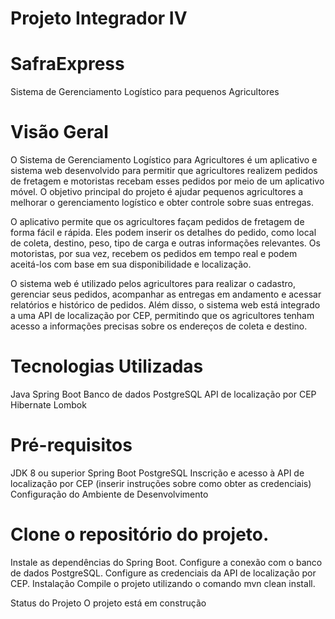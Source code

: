 # Projeto Integrador IV

# SafraExpress

Sistema de Gerenciamento Logístico para pequenos Agricultores

# Visão Geral
O Sistema de Gerenciamento Logístico para Agricultores é um aplicativo e sistema web desenvolvido para permitir que agricultores realizem pedidos de fretagem e motoristas recebam esses pedidos por meio de um aplicativo móvel. O objetivo principal do projeto é ajudar pequenos agricultores a melhorar o gerenciamento logístico e obter controle sobre suas entregas.

O aplicativo permite que os agricultores façam pedidos de fretagem de forma fácil e rápida. Eles podem inserir os detalhes do pedido, como local de coleta, destino, peso, tipo de carga e outras informações relevantes. Os motoristas, por sua vez, recebem os pedidos em tempo real e podem aceitá-los com base em sua disponibilidade e localização.

O sistema web é utilizado pelos agricultores para realizar o cadastro, gerenciar seus pedidos, acompanhar as entregas em andamento e acessar relatórios e histórico de pedidos. Além disso, o sistema web está integrado a uma API de localização por CEP, permitindo que os agricultores tenham acesso a informações precisas sobre os endereços de coleta e destino.

# Tecnologias Utilizadas
Java
Spring Boot
Banco de dados PostgreSQL
API de localização por CEP
Hibernate
Lombok
# Pré-requisitos
JDK 8 ou superior
Spring Boot
PostgreSQL
Inscrição e acesso à API de localização por CEP (inserir instruções sobre como obter as credenciais)
Configuração do Ambiente de Desenvolvimento
# Clone o repositório do projeto.
Instale as dependências do Spring Boot.
Configure a conexão com o banco de dados PostgreSQL.
Configure as credenciais da API de localização por CEP.
Instalação
Compile o projeto utilizando o comando mvn clean install.




Status do Projeto
O projeto está em construção

